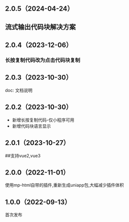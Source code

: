 ## 2.0.5（2024-04-24）
## 流式输出代码块解决方案
## 2.0.4（2023-12-06）
### 长按复制代码改为点击代码块复制
## 2.0.3（2023-10-30）
doc: 文档说明
## 2.0.2（2023-10-30）
- 新增长按复制代码-仅小程序可用
- 新增代码块语言显示
## 2.0.1（2023-10-27）
##支持vue2,vue3
## 2.0.0（2022-11-01）
使用mp-html自带的插件,重新生成uniapp包,大幅减少插件体积
## 1.0.0（2022-09-13）
首次发布
